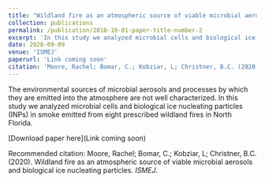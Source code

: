 ```yaml
---
title: "Wildland fire as an atmospheric source of viable microbial aerosols and biological ice nucleating particles"
collection: publications
permalink: /publication/2010-10-01-paper-title-number-2
excerpt: 'In this study we analyzed microbial cells and biological ice nucleating particles (INPs) in smoke emitted from eight prescribed wildland fires in North Florida.'
date: 2020-09-09
venue: 'ISMEJ'
paperurl: 'Link coming soon'
citation: 'Moore, Rachel; Bomar, C.; Kobziar, L; Christner, B.C. (2020). Wildland fire as an atmospheric source of viable microbial aerosols and biological ice nucleating particles. <i>ISMEJ</i>.'
---
```

The environmental sources of microbial aerosols and processes by which they are emitted into the atmosphere are not well characterized. In this study we analyzed microbial cells and biological ice nucleating particles (INPs) in smoke emitted from eight prescribed wildland fires in North Florida.

[Download paper here](Link coming soon)

Recommended citation: Moore, Rachel; Bomar, C.; Kobziar, L; Christner, B.C. (2020). Wildland fire as an atmospheric source of viable microbial aerosols and biological ice nucleating particles. <i>ISMEJ</i>.

